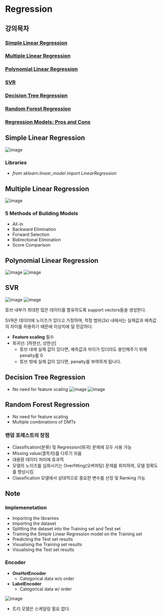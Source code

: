 # Regression
## 강의목차
### [Simple Linear Regression](https://github.com/EricChoii/ai-boot-camp-ablearn/blob/main/ai/supervised-learning/regression/simple_linear_regression.ipynb)
### [Multiple Linear Regression](https://github.com/EricChoii/ai-boot-camp-ablearn/blob/main/ai/supervised-learning/regression/multiple_linear_regression.ipynb)
### [Polynomial Linear Regression](https://github.com/EricChoii/ai-boot-camp-ablearn/blob/main/ai/supervised-learning/regression/polynomial_regression.ipynb)
### [SVR](https://github.com/EricChoii/ai-boot-camp-ablearn/blob/main/ai/supervised-learning/regression/support_vector_regression.ipynb)
### [Decision Tree Regression](https://github.com/EricChoii/ai-boot-camp-ablearn/blob/main/ai/supervised-learning/regression/decision_tree_regression.ipynb)
### [Random Forest Regression](https://github.com/EricChoii/ai-boot-camp-ablearn/blob/main/ai/supervised-learning/regression/random_forest_regression.ipynb)
### [Regression Models: Pros and Cons](https://github.com/EricChoii/ai-boot-camp-ablearn/blob/main/ai/supervised-learning/regression/Regression_Pros_Cons.pdf)

## Simple Linear Regression
![image](https://user-images.githubusercontent.com/39285147/177331908-96267c1b-82d3-4b76-929d-fa9ca6c6e7d1.png)

### Libraries
- *from sklearn.linear_model import LinearRegression*

## Multiple Linear Regression
![image](https://user-images.githubusercontent.com/39285147/177505039-04e82862-8af1-4dab-b4b7-0e20887b1d37.png)

### 5 Methods of Building Models
- All-in
- Backward Elimination
- Forward Selection
- Bidirectional Elimination
- Score Comparison


## Polynomial Linear Regression
![image](https://user-images.githubusercontent.com/39285147/177683114-a22d28b0-6b99-4c34-b4e8-f56f25fabaf3.png)
![image](https://user-images.githubusercontent.com/39285147/177683119-265fc600-7486-43b6-bdaa-50109a305ae8.png)


## SVR
![image](https://user-images.githubusercontent.com/39285147/177983301-baaa9147-5d0f-4c06-ac85-dd31f8715ec8.png)
![image](https://user-images.githubusercontent.com/39285147/178491490-f2da73f7-1ea8-40a0-bef8-d130f1e0d8b0.png)

튜브 내부가 최대한 많은 데이터를 함유하도록 support vectors들을 생성한다.

SVR은 데이터에 노이즈가 있다고 가정하며, 적정 범위(2ϵ) 내에서는 실제값과 예측값의 차이를 허용하기 때문에 이상치에 덜 민감하다.
- **Feature scaling** 필수
- 회귀선: [하한선, 상한선]
  - 튜브 내에 실제 값이 있다면, 예측값과 차이가 있더라도 용인해주기 위해 penalty를 0
  - 튜브 밖에 실제 값이 있다면, penalty를 부여하게 됩니다.


## Decision Tree Regression
- No need for feature scaling
![image](https://user-images.githubusercontent.com/39285147/177811894-12312896-240c-45a1-aa4a-9f9a0c101285.png)
![image](https://user-images.githubusercontent.com/39285147/177811933-8e0ecf5a-6830-464a-ac64-dffcf16ab5bb.png)


## Random Forest Regression
- No need for feature scaling
- Multiple combinations of DMTs

### 랜덤 포레스트의 장점
- Classification(분류) 및 Regression(회귀) 문제에 모두 사용 가능
- Missing value(결측치)를 다루기 쉬움
- 대용량 데이터 처리에 효과적
- 모델의 노이즈를 심화시키는 Overfitting(오버피팅) 문제를 회피하여, 모델 정확도를 향상시킴
- Classification 모델에서 상대적으로 중요한 변수를 선정 및 Ranking 가능

## Note
### Implemenetation
-	Importing the librarires
-	Importing the dataset
-	Splitting the dataset into the Training set and Test set
-	Training the Simple Linear Regression model on the Training set
-	Predicting the Test set results
-	Visualising the Training set results
-	Visualising the Test set results

### Encoder
- **OneHotEncoder**
  - Categorical data w/o order
- **LabelEncoder**
  - Categorical data w/ order

![image](https://user-images.githubusercontent.com/39285147/177999210-181b42ea-927c-4968-a36f-145902eaeefa.png)
- 트리 모델은 스케일링 필요 없다.
